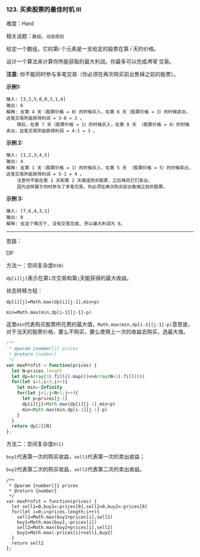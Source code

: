 ### 123. 买卖股票的最佳时机 III

难度：Hard

相关话题：`数组`、`动态规划`

给定一个数组，它的第*i*  个元素是一支给定的股票在第 *i* 天的价格。



设计一个算法来计算你所能获取的最大利润。你最多可以完成*两笔* 交易。



**注意:** 你不能同时参与多笔交易（你必须在再次购买前出售掉之前的股票）。



**示例1:** 



```
输入: [3,3,5,0,0,3,1,4]
输出: 6
解释: 在第 4 天（股票价格 = 0）的时候买入，在第 6 天（股票价格 = 3）的时候卖出，这笔交易所能获得利润 = 3-0 = 3 。
    随后，在第 7 天（股票价格 = 1）的时候买入，在第 8 天 （股票价格 = 4）的时候卖出，这笔交易所能获得利润 = 4-1 = 3 。
```


**示例 2:** 



```
输入: [1,2,3,4,5]
输出: 4
解释: 在第 1 天（股票价格 = 1）的时候买入，在第 5 天 （股票价格 = 5）的时候卖出, 这笔交易所能获得利润 = 5-1 = 4 。  
    注意你不能在第 1 天和第 2 天接连购买股票，之后再将它们卖出。  
    因为这样属于同时参与了多笔交易，你必须在再次购买前出售掉之前的股票。
```


**示例 3:** 



```
输入: [7,6,4,3,1] 
输出: 0 
解释: 在这个情况下, 没有交易完成, 所以最大利润为 0。
```



-----

思路：

DP

方法一：空间复杂度`O(N)`

`dp[i][j]`表示在第`i`次交易和第`j`天能获得的最大收益。

状态转移方程：

`dp[i][j]=Math.max(dp[i][j-1],min+p)`

`min=Math.max(min,dp[i-1][j-1]-p)`

这里`min`代表购买股票所花费的最大值，`Math.max(min,dp[i-1][j-1]-p)`意思是，对于当天的股票价格，要么不购买，要么使用上一次的收益去购买，选最大值。

```js
/**
 * @param {number[]} prices
 * @return {number}
 */
var maxProfit = function(prices) {
  let N=prices.length
  let dp=Array(3).fill().map(()=>Array(N+1).fill(0))
  for(let i=1;i<3;i++){
    let min=-Infinity
    for(let j=1;j<N+1;j++){
      let p=prices[j-1]
      dp[i][j]=Math.max(dp[i][j-1],min+p)
      min=Math.max(min,dp[i-1][j-1]-p)
    }
  }
  return dp[2][N]
};
```


方法二：空间复杂度`O(1)`

`buy1`代表第一次的购买收益，`sell1`代表第一次的卖出收益；

`buy2`代表第二次的购买收益，`sell2`代表第二次的卖出收益。

```
/**
 * @param {number[]} prices
 * @return {number}
 */
var maxProfit = function(prices) {
  let sell1=0,buy1=-prices[0],sell2=0,buy2=-prices[0]
  for(let i=0;i<prices.length;i++){
    sell1=Math.max(buy1+prices[i],sell1)
    buy1=Math.max(buy1,-prices[i])
    sell2=Math.max(buy2+prices[i],sell2)
    buy2=Math.max(-prices[i]+sell1,buy2)
  }
  return sell2
};
```

